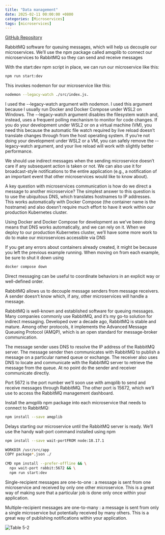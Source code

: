 ```yaml
---
title: "Data management"
date: 2025-02-11 00:00:00 +0800
categories: [Microservices]
tags: [microservices]
---
```


[GitHub Repository](https://github.com/bootstrapping-microservices-2nd-edition/chapter-5)

 RabbitMQ software for queuing messages, which will help us decouple our microservices. We’ll use the npm package called amqplib to connect our microservices to RabbitMQ so they can send and receive messages

 With the start:dev npm script in place, we can run our microservice like this:

 ```sh
npm run start:dev
 ```
This invokes nodemon for our microservice like this:

```sh
nodemon --legacy-watch ./src/index.js. 
```

 I used the --legacy-watch argument with nodemon. I used this argument because I usually run Docker and Docker Compose under WSL2 on Windows. The --legacy-watch argument disables the filesystem watch and, instead, uses a frequent polling mechanism to monitor for code changes. If you do your development under WSL2 or on a virtual machine (VM), you need this because the automatic file watch required by live reload doesn’t translate changes through from the host operating system. If you’re not doing your development under WSL2 or a VM, you can safely remove the --legacy-watch argument, and your live reload will work with slightly better performance.

We should use indirect messages when the sending microservice doesn’t care if any subsequent action is taken or not. We can also use it for broadcast-style notifications to the entire application (e.g., a notification of an important event that other microservices would like to know about).

A key question with microservices communication is how do we direct a message to another microservice? The simplest answer to this question is to use the ubiquitous DNS, which translates hostnames to IP addresses. This works automatically with Docker Compose (the container name is the hostname) and also doesn’t require much effort to have it work within our production Kubernetes cluster.

Using Docker and Docker Compose for development as we’ve been doing means that DNS works automatically, and we can rely on it. When we deploy to our production Kubernetes cluster, we’ll have some more work to do to make our microservices accessible via DNS

If you get any errors about containers already created, it might be because you left the previous example running. When moving on from each example, be sure to shut it down using

```sh
docker compose down
```

Direct messaging can be useful to coordinate behaviors in an explicit way or well-defined order.

RabbitMQ allows us to decouple message senders from message receivers. A sender doesn’t know which, if any, other microservices will handle a message.

RabbitMQ is well-known and established software for queuing messages. Many companies commonly use RabbitMQ, and it’s my go-to solution for indirect messaging. Developed over a decade ago, RabbitMQ is stable and mature. Among other protocols, it implements the Advanced Message Queueing Protocol (AMQP), which is an open standard for message-broker communication.

The message sender uses DNS to resolve the IP address of the RabbitMQ server. The message sender then communicates with RabbitMQ to publish a message on a particular named queue or exchange. The receiver also uses DNS to locate and communicate with the RabbitMQ server to retrieve the message from the queue. At no point do the sender and receiver communicate directly.

Port 5672 is the port number we’ll soon use with amqplib to send and receive messages through RabbitMQ. The other port is 15672, which we’ll use to access the RabbitMQ management dashboard.

Install the amqplib npm package into each microservice that needs to connect to RabbitMQ:

```sh
npm install --save amqplib
```

Delays starting our microservice until the RabbitMQ server is ready. We’ll use the handy wait-port command installed using npm

```sh
npm install --save wait-portFROM node:18.17.1
 
WORKDIR /usr/src/app
COPY package*.json ./
 
CMD npm install --prefer-offline && \
  npx wait-port rabbit:5672 && \
  npm run start:dev

```

Single-recipient messages are one-to-one : a message is sent from one microservice and received by only one other microservice. This is a great way of making sure that a particular job is done only once within your application.

Multiple-recipient messages are one-to-many : a message is sent from only a single microservice but potentially received by many others. This is a great way of publishing notifications within your application.

![Table 5-2](https://drek4537l1klr.cloudfront.net/davis6/HighResolutionFigures/table_5-2.png)